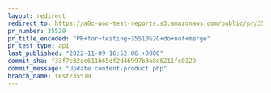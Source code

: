 ```yaml
---
layout: redirect
redirect_to: https://a8c-woo-test-reports.s3.amazonaws.com/public/pr/35529/api/index.html
pr_number: 35529
pr_title_encoded: "PR+for+testing+35510%2C+do+not+merge"
pr_test_type: api
last_published: "2022-11-09 16:52:06 +0000"
commit_sha: f33f7c32ce611b65df2d46997b3a8e6211fe0129
commit_message: "Update content-product.php"
branch_name: test/35510
---
```

